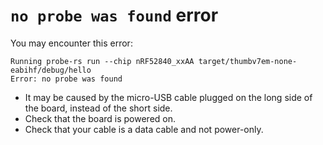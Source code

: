 # `no probe was found` error

You may encounter this error:

```console
Running probe-rs run --chip nRF52840_xxAA target/thumbv7em-none-eabihf/debug/hello
Error: no probe was found
```

- It may be caused by the micro-USB cable plugged on the long side of the board, instead of the short side.
- Check that the board is powered on.
- Check that your cable is a data cable and not power-only.
